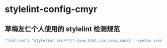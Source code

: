 # stylelint-config-cmyr

## 草梅友仁个人使用的 stylelint 检测规范

```sh
"lint:css": "stylelint src/**/*.{vue,html,css,scss,sass} --syntax scss --custom-syntax postcss-html --fix"
```